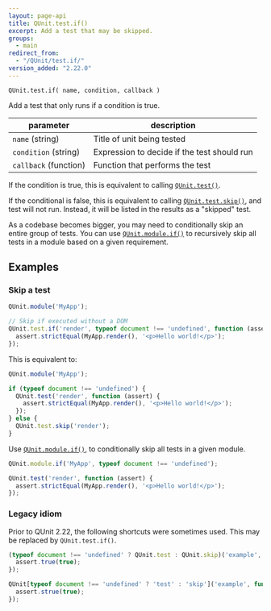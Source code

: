 ```yaml
---
layout: page-api
title: QUnit.test.if()
excerpt: Add a test that may be skipped.
groups:
  - main
redirect_from:
  - "/QUnit/test.if/"
version_added: "2.22.0"
---
```


`QUnit.test.if( name, condition, callback )`

Add a test that only runs if a condition is true.

| parameter | description |
|-----------|-------------|
| `name` (string) | Title of unit being tested |
| `condition` (string) | Expression to decide if the test should run |
| `callback` (function) | Function that performs the test |

If the condition is true, this is equivalent to calling [`QUnit.test()`](./test.md).

If the conditional is false, this is equivalent to calling [`QUnit.test.skip()`](./test.skip.md), and test will not run. Instead, it will be listed in the results as a "skipped" test.

As a codebase becomes bigger, you may need to conditionally skip an entire group of tests. You can use [`QUnit.module.if()`](./module.md) to recursively skip all tests in a module based on a given requirement.

## Examples

### Skip a test

```js
QUnit.module('MyApp');

// Skip if executed without a DOM
QUnit.test.if('render', typeof document !== 'undefined', function (assert) {
  assert.strictEqual(MyApp.render(), '<p>Hello world!</p>');
});
```

This is equivalent to:

```js
QUnit.module('MyApp');

if (typeof document !== 'undefined') {
  QUnit.test('render', function (assert) {
    assert.strictEqual(MyApp.render(), '<p>Hello world!</p>');
  });
} else {
  QUnit.test.skip('render');
}
```

<span id="conditional-module"></span>
Use [`QUnit.module.if()`](./module.md), to conditionally skip all tests in a given module.

```js
QUnit.module.if('MyApp', typeof document !== 'undefined');

QUnit.test('render', function (assert) {
  assert.strictEqual(MyApp.render(), '<p>Hello world!</p>');
});
```

### Legacy idiom

Prior to QUnit 2.22, the following shortcuts were sometimes used. This may be replaced by `QUnit.test.if()`.

```js
(typeof document !== 'undefined' ? QUnit.test : QUnit.skip)('example', function (assert) {
  assert.true(true);
});

QUnit[typeof document !== 'undefined' ? 'test' : 'skip']('example', function (assert) {
  assert.strue(true);
});
```
